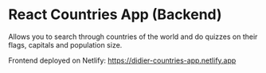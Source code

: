 # React Countries App (Backend)
Allows you to search through countries of the world and do quizzes on their flags, capitals and population size. 

Frontend deployed on Netlify: https://didier-countries-app.netlify.app
